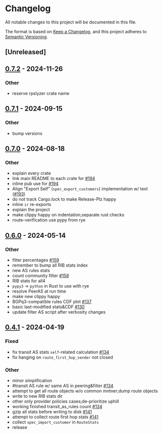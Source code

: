 # Changelog
All notable changes to this project will be documented in this file.

The format is based on [Keep a Changelog](https://keepachangelog.com/en/1.0.0/),
and this project adheres to [Semantic Versioning](https://semver.org/spec/v2.0.0.html).

## [Unreleased]

## [0.7.2](https://github.com/SichangHe/internet_route_verification/compare/route_verification-v0.7.1...route_verification-v0.7.2) - 2024-11-26

### Other

- reserve rpslyzer crate name

## [0.7.1](https://github.com/SichangHe/internet_route_verification/compare/route_verification-v0.7.0...route_verification-v0.7.1) - 2024-09-15

### Other

- bump versions

## [0.7.0](https://github.com/SichangHe/internet_route_verification/compare/route_verification-v0.6.0...route_verification-v0.7.0) - 2024-08-18

### Other
- explain every crate
- link main README to each crate for [#194](https://github.com/SichangHe/internet_route_verification/pull/194)
- inline pub use for [#194](https://github.com/SichangHe/internet_route_verification/pull/194)
- Align "Export Self" (`spec_export_customers`) implementation w/ text ([#193](https://github.com/SichangHe/internet_route_verification/pull/193))
- do not track Cargo.lock to make Release-Plz happy
- inline `ir` re-exports
- explain the project
- make clippy happy on indentation;separate rust checks
- route-verification use pypy from rye

## [0.6.0](https://github.com/SichangHe/internet_route_verification/compare/route_verification-v0.5.0...route_verification-v0.6.0) - 2024-05-14

### Other
- filter percentages [#159](https://github.com/SichangHe/internet_route_verification/pull/159)
- remember to bump all RIB stats index
- new AS rules stats
- count community filter [#158](https://github.com/SichangHe/internet_route_verification/pull/158)
- RIB stats for all4
- `pypy3` → `python` in Rust to use with rye
- resolve PeerAS at run time
- make new clippy happy
- BGPq3-compatible rules CDF plot [#137](https://github.com/SichangHe/internet_route_verification/pull/137)
- basic last-modified stats&CDF [#130](https://github.com/SichangHe/internet_route_verification/pull/130)
- update filter AS script after verbosity changes

## [0.4.1](https://github.com/SichangHe/internet_route_verification/compare/route_verification-v0.4.0...route_verification-v0.4.1) - 2024-04-19

### Fixed
- fix transit AS stats `self`-related calculation [#134](https://github.com/SichangHe/internet_route_verification/pull/134)
- fix hanging on `route_first_hop_sender` not closed

### Other
- minor simplification
- \#transit AS rule w/ same AS in peering&filter [#134](https://github.com/SichangHe/internet_route_verification/pull/134)
- attempt to get all route objects w/o common mntner;dump route objects
- write to new RIB stats dir
- other only provider policies cases;de-prioritize uphill
- working finished transit_as_rules count [#134](https://github.com/SichangHe/internet_route_verification/pull/134)
- gzip all stats before writing to disk [#141](https://github.com/SichangHe/internet_route_verification/pull/141)
- attempt to collect route first hop stats [#141](https://github.com/SichangHe/internet_route_verification/pull/141)
- collect `spec_import_customer` in `RouteStats`
- release
